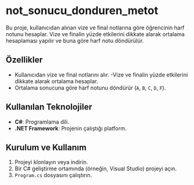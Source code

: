 # not_sonucu_donduren_metot
Bu proje, kullanıcıdan alınan vize ve final notlarına göre öğrencinin harf notunu hesaplar.
Vize ve finalin yüzde etkilerini dikkate alarak ortalama hesaplaması yapılır ve buna göre harf notu döndürülür. 

## Özellikler
- Kullanıcıdan vize ve final notlarını alır.
-Vize ve finalin yüzde etkilerini dikkate alarak ortalama hesaplar.  
- Ortalama sonucuna göre harf notunu döndürür (`A`, `B`, `C`, `D`, `F`).

## Kullanılan Teknolojiler 
- **C#**: Programlama dili.
- **.NET Framework**: Projenin çalıştığı platform.

## Kurulum ve Kullanım
1. Projeyi klonlayın veya indirin.
2. Bir C# geliştirme ortamında (örneğin, Visual Studio) projeyi açın.
3. `Program.cs` dosyasını çalıştırın.
